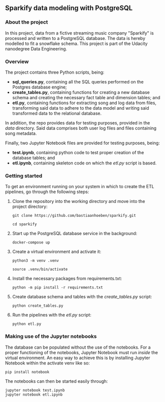 ## Sparkify data modeling with PostgreSQL

### About the project
In this project, data from a fictive streaming music company "Sparkify" is 
processed and written to a PostgreSQL database. The data is hereby modelled 
to fit a snowflake schema. This project is part of the Udacity nanodegree 
Data Engineering.

### Overview

The project contains three Python scripts, being:

- **sql_queries.py**, containing all the SQL queries performed on the Postgres 
  database engine;
- **create_tables.py**, containing functions for creating a new database 
  schema and creating the necessary fact table and dimension tables; and
- **etl.py**, containing functions for extracting song and log data from 
  files, transforming said data to adhere to the data model and writing said 
  transformed data to the relational database.

In addition, the repo provides data for testing purposes, provided in the 
*data* directory. Said data comprises both user log files and files containing 
song metadata.

Finally, two Jupyter Notebook files are provided for testing purposes, being:

- **test.ipynb**, containing python code to test proper creation of the 
  database tables; and
- **etl.ipynb**, containing skeleton code on which the *etl.py* script is based.

### Getting started

To get an environment running on your system in which to create the ETL 
pipelines, go through the following steps:

1. Clone the repository into the working directory and move into the project
   directory:
   ```
   git clone https://github.com/bastiaanhoeben/sparkify.git
   ```
   ```
   cd sparkify
   ```   
 
2. Start up the PostgreSQL database service in the background:
   ```
   docker-compose up
   ```

2. Create a virtual environment and activate it:
   ```
   python3 -m venv .venv
   ```
   ```
   source .venv/bin/activate
   ```
   
4. Install the necessary packages from requirements.txt:
   ```
   python -m pip install -r requirements.txt
   ```

5. Create database schema and tables with the *create_tables.py* script:
   ```
   python create_tables.py
   ```
   
6. Run the pipelines with the *etl.py* script:
   ```
   python etl.py
   ```

### Making use of the Jupyter notebooks

The database can be populated without the use of the notebooks. For a proper 
functioning of the notebooks, Jupyter Notebook must run *inside* the virtual 
environment. An easy way to achieve this is by installing Jupyter Notebook 
within the activate venv like so:
```
pip install notebook
```

The notebooks can then be started easily through:
```
jupyter notebook test.ipynb
jupyter notebook etl.ipynb
```
